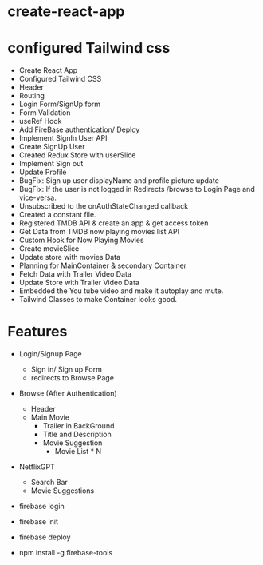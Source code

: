 # create-react-app
# configured Tailwind css

- Create React App
- Configured Tailwind CSS
- Header
- Routing
- Login Form/SignUp form
- Form Validation
- useRef Hook
- Add FireBase authentication/ Deploy
- Implement SignIn User API
- Create SignUp User 
- Created Redux Store with userSlice
- Implement Sign out
- Update Profile
- BugFix: Sign up user displayName and profile picture update
- BugFix: If the user is not logged in Redirects /browse to Login Page and vice-versa.
- Unsubscribed to the onAuthStateChanged callback
- Created a constant file.
- Registered TMDB API & create an app & get access token
- Get Data from TMDB now playing movies list API
- Custom Hook for Now Playing Movies
- Create movieSlice
- Update store with movies Data
- Planning for MainContainer & secondary Container
- Fetch Data with Trailer Video Data
- Update Store with Trailer Video Data
- Embedded the You tube video and make it autoplay and mute.
- Tailwind Classes to make Container looks good.

# Features
- Login/Signup Page
    - Sign in/ Sign up Form
    - redirects to Browse Page
- Browse (After Authentication)
    - Header
    - Main Movie
        - Trailer in BackGround
        - Title and Description
        - Movie Suggestion
            - Movie List * N

- NetflixGPT
    - Search Bar
    - Movie Suggestions

- firebase login
- firebase init
- firebase deploy
- npm install -g firebase-tools